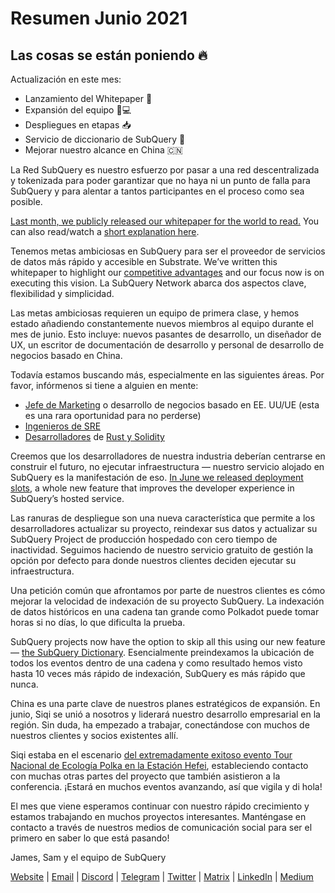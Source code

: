# Resumen Junio 2021

## Las cosas se están poniendo 🔥

Actualización en este mes:

- Lanzamiento del Whitepaper 🎊
- Expansión del equipo 👩💻
- Despliegues en etapas 📥
- Servicio de diccionario de SubQuery 📖
- Mejorar nuestro alcance en China 🇨🇳

La Red SubQuery es nuestro esfuerzo por pasar a una red descentralizada y tokenizada para poder garantizar que no haya ni un punto de falla para SubQuery y para alentar a tantos participantes en el proceso como sea posible.

[Last month, we publicly released our whitepaper for the world to read.](https://static.subquery.network/whitepaper.pdf) You can also read/watch a [short explanation here](../blogs/20210616-SubQuery-Network-In-Summary.md).

Tenemos metas ambiciosas en SubQuery para ser el proveedor de servicios de datos más rápido y accesible en Substrate. We’ve written this whitepaper to highlight our [competitive advantages](../blogs/20210616-SubQuery-Network-Our-Goals-and-Competitive-Advantages.md) and our focus now is on executing this vision. La SubQuery Network abarca dos aspectos clave, flexibilidad y simplicidad.

Las metas ambiciosas requieren un equipo de primera clase, y hemos estado añadiendo constantemente nuevos miembros al equipo durante el mes de junio. Esto incluye: nuevos pasantes de desarrollo, un diseñador de UX, un escritor de documentación de desarrollo y personal de desarrollo de negocios basado en China.

Todavía estamos buscando más, especialmente en las siguientes áreas. Por favor, infórmenos si tiene a alguien en mente:

- [Jefe de Marketing](https://angel.co/company/subquery/jobs/1494376-head-of-marketing) o desarrollo de negocios basado en EE. UU/UE (esta es una rara oportunidad para no perderse)
- [Ingenieros de SRE](https://angel.co/company/subquery/jobs/1497942-site-reliability-engineer)
- [Desarrolladores](https://angel.co/company/subquery/jobs/1494414-rust-developer) de [Rust y Solidity](https://angel.co/company/subquery/jobs/1494435-solidity-developer)

Creemos que los desarrolladores de nuestra industria deberían centrarse en construir el futuro, no ejecutar infraestructura — nuestro servicio alojado en SubQuery es la manifestación de eso. [In June we released deployment slots](../blogs/20210604-Deployment-Slots-are-here-for-SubQuery-Projects.md), a whole new feature that improves the developer experience in SubQuery’s hosted service.

Las ranuras de despliegue son una nueva característica que permite a los desarrolladores actualizar su proyecto, reindexar sus datos y actualizar su SubQuery Project de producción hospedado con cero tiempo de inactividad. Seguimos haciendo de nuestro servicio gratuito de gestión la opción por defecto para donde nuestros clientes deciden ejecutar su infraestructura.

Una petición común que afrontamos por parte de nuestros clientes es cómo mejorar la velocidad de indexación de su proyecto SubQuery. La indexación de datos históricos en una cadena tan grande como Polkadot puede tomar horas si no días, lo que dificulta la prueba.

SubQuery projects now have the option to skip all this using our new feature — [the SubQuery Dictionary](../blogs/20210630-SubQuery-Just-Got-a-lot-Faster-with-the-Dictionary.md). Esencialmente preindexamos la ubicación de todos los eventos dentro de una cadena y como resultado hemos visto hasta 10 veces más rápido de indexación, SubQuery es más rápido que nunca.

China es una parte clave de nuestros planes estratégicos de expansión. En junio, Siqi se unió a nosotros y liderará nuestro desarrollo empresarial en la región. Sin duda, ha empezado a trabajar, conectándose con muchos de nuestros clientes y socios existentes allí.

Siqi estaba en el escenario [del extremadamente exitoso evento Tour Nacional de Ecología Polka en la Estación Hefei](https://twitter.com/SubQueryNetwork/status/1409696588465721348), estableciendo contacto con muchas otras partes del proyecto que también asistieron a la conferencia. ¡Estará en muchos eventos avanzando, así que vigila y di hola!

El mes que viene esperamos continuar con nuestro rápido crecimiento y estamos trabajando en muchos proyectos interesantes. Manténgase en contacto a través de nuestros medios de comunicación social para ser el primero en saber lo que está pasando!

James, Sam y el equipo de SubQuery

[Website](https://subquery.network/) | [Email](mailto:hello@subquery.network) | [Discord](https://discord.com/invite/78zg8aBSMG) | [Telegram](https://t.me/subquerynetwork) | [Twitter](https://twitter.com/subquerynetwork) | [Matrix](https://matrix.to/#/#subquery:matrix.org) | [LinkedIn](https://www.linkedin.com/company/subquery) | [Medium](https://subquery.medium.com/)
